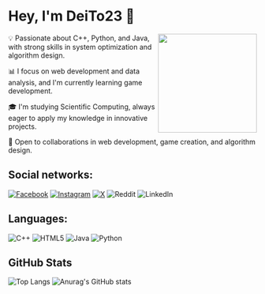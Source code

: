 # Hey, I'm DeiTo23 👋

<img align="right" src="https://media3.giphy.com/media/v1.Y2lkPTc5MGI3NjExbDZtZ2QwZm8xY2psMzQxdnVwa2p3MjVtajU3bGs2dHBscGEzM2dlNSZlcD12MV9pbnRlcm5hbF9naWZfYnlfaWQmY3Q9Zw/okfvUCpgArv3y/200.webp" width="200" /> 

💡 Passionate about C++, Python, and Java, with strong skills in system optimization and algorithm design.

📊 I focus on web development and data analysis, and I'm currently learning game development.

🎓 I'm studying Scientific Computing, always eager to apply my knowledge in innovative projects.

🤝 Open to collaborations in web development, game creation, and algorithm design.


## Social networks:
[![Facebook](https://img.shields.io/badge/Facebook-%231877F2.svg?style=for-the-badge&logo=Facebook&logoColor=white)](https://www.facebook.com/DavidTejada23)
[![Instagram](https://img.shields.io/badge/Instagram-%23E4405F.svg?style=for-the-badge&logo=Instagram&logoColor=white)](https://www.instagram.com/david_tejada_23/)
[![X](https://img.shields.io/badge/X-%23000000.svg?style=for-the-badge&logo=X&logoColor=white)](https://x.com/DeiTo_23)
![Reddit](https://img.shields.io/badge/Reddit-FF4500?style=for-the-badge&logo=reddit&logoColor=white)
![LinkedIn](https://img.shields.io/badge/linkedin-%230077B5.svg?style=for-the-badge&logo=linkedin&logoColor=white)

## Languages:
![C++](https://img.shields.io/badge/c++-%2300599C.svg?style=for-the-badge&logo=c%2B%2B&logoColor=white)
![HTML5](https://img.shields.io/badge/html5-%23E34F26.svg?style=for-the-badge&logo=html5&logoColor=white)
![Java](https://img.shields.io/badge/java-%23ED8B00.svg?style=for-the-badge&logo=openjdk&logoColor=white)
![Python](https://img.shields.io/badge/python-3670A0?style=for-the-badge&logo=python&logoColor=ffdd54)

## GitHub Stats
![Top Langs](https://github-readme-stats.vercel.app/api/top-langs/?username=DeiTo23&layout=compact&theme=radical)
![Anurag's GitHub stats](https://github-readme-stats.vercel.app/api?username=DeiTo23&show_icons=true&theme=tokyonight)


